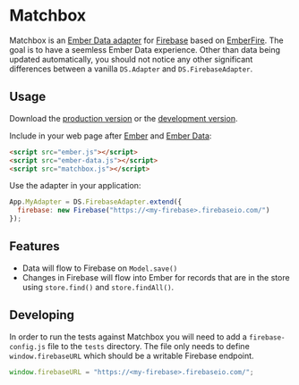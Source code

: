 Matchbox
=======
Matchbox is an [Ember Data adapter](http://emberjs.com/api/data/classes/DS.Adapter.html) for [Firebase](http://www.firebase.com) based on [EmberFire](https://github.com/firebase/emberFire). The goal is to have a seemless Ember Data experience. Other than data being updated automatically, you should not notice any other significant differences between a vanilla `DS.Adapter` and `DS.FirebaseAdapter`.

Usage
-----
Download the [production version][min] or the [development version][max].

[min]: https://raw.github.com/gpbmike/matchbox/master/dist/matchbox.min.js
[max]: https://raw.github.com/gpbmike/matchbox/master/dist/matchbox.js

Include in your web page after [Ember](http://emberjs.com/builds/#/release) and [Ember Data](http://emberjs.com/builds/#/beta):

```html
<script src="ember.js"></script>
<script src="ember-data.js"></script>
<script src="matchbox.js"></script>
```

Use the adapter in your application:

```javascript
App.MyAdapter = DS.FirebaseAdapter.extend({
  firebase: new Firebase("https://<my-firebase>.firebaseio.com/")
});
```

Features
--------
* Data will flow to Firebase on `Model.save()`
* Changes in Firebase will flow into Ember for records that are in the store using `store.find()` and `store.findAll()`.

Developing
----------
In order to run the tests against Matchbox you will need to add a `firebase-config.js` file to the `tests` directory. The file only needs to define `window.firebaseURL` which should be a writable Firebase endpoint.

```javascript
window.firebaseURL = "https://<my-firebase>.firebaseio.com/";
```
